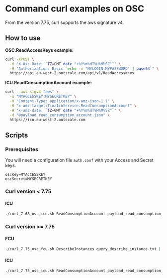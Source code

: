 # Command curl examples on OSC

From the version 7.75, curl supports the aws signature v4.

## How to use

**OSC.ReadAccessKeys example:**

```bash
curl -XPOST \
  -H "X-Osc-Date: `TZ=GMT date "+%Y%m%dT%H%M%SZ"`" \
  -H "Authorization: Basic `echo -n "MYLOGIN:MYPASSWORD" | base64`" \
  https://api.eu-west-2.outscale.com/api/v1/ReadAccessKeys
```

**ICU.ReadConsumptionAccount example:**

```bash
curl --aws-sigv4 "aws" \
  -u "MYACCESSKEY:MYSECRETKEY" \
  -H "Content-Type: application/x-amz-json-1.1" \
  -H "x-amz-target:TinaIcuService.ReadConsumptionAccount" \
  -H "x-amz-date: `TZ=GMT date "+%Y%m%dT%H%M%SZ"`" \
  -d "@payload_read_consumption_account.json" \
  https://icu.eu-west-2.outscale.com
```

## Scripts

### Prerequisites

You will need a configuration file `auth.conf` with your Access and Secret keys.

```text
oscKey=MYACCESSKEY
oscSecret=MYSECRETKEY
```

### Curl version < 7.75

#### ICU
```bash
./curl_7.68_osc_icu.sh ReadConsumptionAccount payload_read_consumption_account.json | jq
```

### Curl version >= 7.75

#### FCU

```bash
./curl_7.75_osc_fcu.sh DescribeInstances query_describe_instance.txt | xmllint --format -
```

#### ICU

```bash
./curl_7.75_osc_icu.sh ReadConsumptionAccount payload_read_consumption_account.json | jq
```

